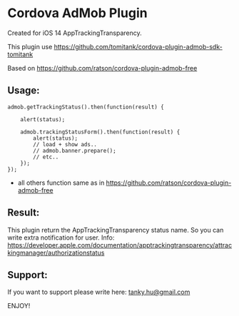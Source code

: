 # Cordova AdMob Plugin

Created for iOS 14 AppTrackingTransparency.

This plugin use https://github.com/tomitank/cordova-plugin-admob-sdk-tomitank

Based on https://github.com/ratson/cordova-plugin-admob-free

Usage:
-------------------------------------------------------
```
admob.getTrackingStatus().then(function(result) {

    alert(status);

    admob.trackingStatusForm().then(function(result) {
        alert(status);
        // load + show ads..
        // admob.banner.prepare();
        // etc..
    });
});
```

- all others function same as in https://github.com/ratson/cordova-plugin-admob-free

Result:
-------------------------------------------------------
This plugin return the AppTrackingTransparency status name. So you can write extra notification for user.
Info: https://developer.apple.com/documentation/apptrackingtransparency/attrackingmanager/authorizationstatus

Support:
-------------------------------------------------------
If you want to support please write here: tanky.hu@gmail.com

ENJOY!

